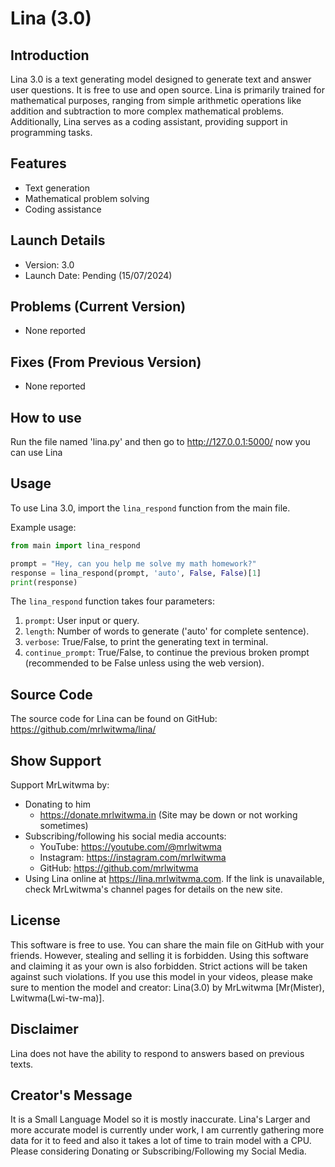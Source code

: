 # Lina (3.0)

## Introduction
Lina 3.0 is a text generating model designed to generate text and answer user questions. It is free to use and open source. Lina is primarily trained for mathematical purposes, ranging from simple arithmetic operations like addition and subtraction to more complex mathematical problems. Additionally, Lina serves as a coding assistant, providing support in programming tasks.

## Features
- Text generation
- Mathematical problem solving
- Coding assistance

## Launch Details
- Version: 3.0
- Launch Date: Pending (15/07/2024)

## Problems (Current Version)
- None reported

## Fixes (From Previous Version)
- None reported

## How to use 
Run the file named 'lina.py' and then go to http://127.0.0.1:5000/ now you can use Lina

## Usage
To use Lina 3.0, import the `lina_respond` function from the main file. 

Example usage:
```python
from main import lina_respond

prompt = "Hey, can you help me solve my math homework?"
response = lina_respond(prompt, 'auto', False, False)[1]
print(response)
```

The `lina_respond` function takes four parameters:
1. `prompt`: User input or query.
2. `length`: Number of words to generate ('auto' for complete sentence).
3. `verbose`: True/False, to print the generating text in terminal.
4. `continue_prompt`: True/False, to continue the previous broken prompt (recommended to be False unless using the web version).

## Source Code
The source code for Lina can be found on GitHub: https://github.com/mrlwitwma/lina/

## Show Support
Support MrLwitwma by:
- Donating to him
  - https://donate.mrlwitwma.in (Site may be down or not working sometimes)
- Subscribing/following his social media accounts:
  - YouTube: https://youtube.com/@mrlwitwma
  - Instagram: https://instagram.com/mrlwitwma
  - GitHub: https://github.com/mrlwitwma
- Using Lina online at https://lina.mrlwitwma.com. If the link is unavailable, check MrLwitwma's channel pages for details on the new site.

## License
This software is free to use. You can share the main file on GitHub with your friends. However, stealing and selling it is forbidden. Using this software and claiming it as your own is also forbidden. Strict actions will be taken against such violations. If you use this model in your videos, please make sure to mention the model and creator: Lina(3.0) by MrLwitwma [Mr(Mister), Lwitwma(Lwi-tw-ma)].

## Disclaimer
Lina does not have the ability to respond to answers based on previous texts.

## Creator's Message
It is a Small Language Model so it is mostly inaccurate. Lina's Larger and more accurate model is currently under work, I am currently gathering more data for it to feed and also it takes a lot of time to train model with a CPU. Please considering Donating or Subscribing/Following my Social Media.
